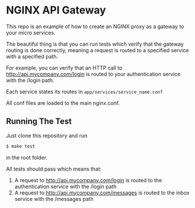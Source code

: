 NGINX API Gateway
=================

This repo is an example of how to create an NGINX proxy as a gateway to your
micro services.

The beautiful thing is that you can run tests which verify that the gateway routing
is done correctly, meaning a request is routed to a specified service with a
specified path.

For example, you can verify that an HTTP call to http://api.mycompany.com/login is
routed to your authentication service with the /login path.

Each service states its routes in `app/services/service_name.conf`

All conf files are loaded to the main nginx.conf.

Running The Test
----------------

Just clone this repository and run
```bash
$ make test
```

in the root folder.

All tests should pass which means that:
1. A request to http://api.mycompany.com/login is routed to the authentication service
   with the /login path
2. A request to http://api.mycompany.com/messages is routed to the inbox
   service with the /messages path
